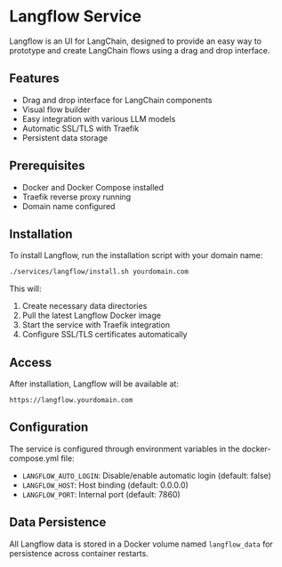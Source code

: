 # Langflow Service

Langflow is an UI for LangChain, designed to provide an easy way to prototype and create LangChain flows using a drag and drop interface.

## Features

- Drag and drop interface for LangChain components
- Visual flow builder
- Easy integration with various LLM models
- Automatic SSL/TLS with Traefik
- Persistent data storage

## Prerequisites

- Docker and Docker Compose installed
- Traefik reverse proxy running
- Domain name configured

## Installation

To install Langflow, run the installation script with your domain name:

```bash
./services/langflow/install.sh yourdomain.com
```

This will:
1. Create necessary data directories
2. Pull the latest Langflow Docker image
3. Start the service with Traefik integration
4. Configure SSL/TLS certificates automatically

## Access

After installation, Langflow will be available at:
```
https://langflow.yourdomain.com
```

## Configuration

The service is configured through environment variables in the docker-compose.yml file:

- `LANGFLOW_AUTO_LOGIN`: Disable/enable automatic login (default: false)
- `LANGFLOW_HOST`: Host binding (default: 0.0.0.0)
- `LANGFLOW_PORT`: Internal port (default: 7860)

## Data Persistence

All Langflow data is stored in a Docker volume named `langflow_data` for persistence across container restarts. 